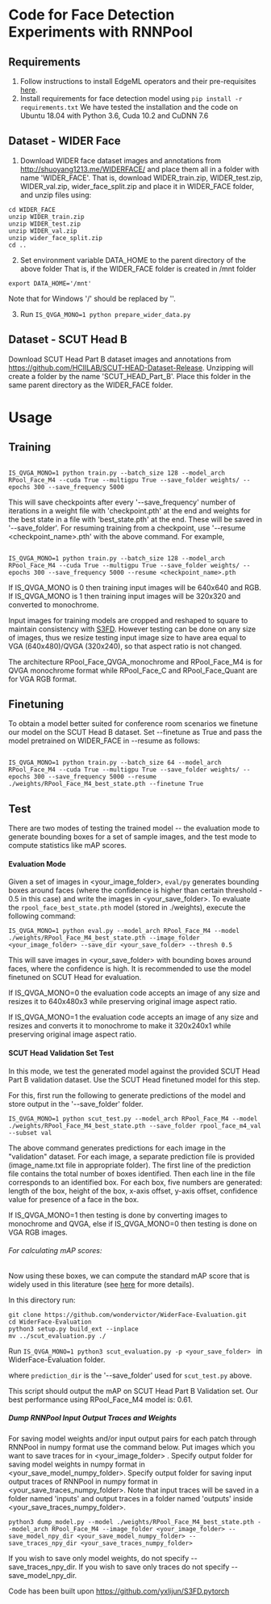 # Code for Face Detection Experiments with RNNPool
## Requirements
1. Follow instructions to install EdgeML operators and their pre-requisites [here](https://github.com/microsoft/EdgeML/blob/master/pytorch/README.md).
2. Install requirements for face detection model using
``` pip install -r requirements.txt ``` 
We have tested the installation and the code on Ubuntu 18.04 with Python 3.6, Cuda 10.2 and CuDNN 7.6

## Dataset - WIDER Face
1. Download WIDER face dataset images and annotations from http://shuoyang1213.me/WIDERFACE/ and place them all in a folder with name 'WIDER_FACE'. That is, download WIDER_train.zip, WIDER_test.zip, WIDER_val.zip, wider_face_split.zip and place it in WIDER_FACE folder, and unzip files using: 

```shell
cd WIDER_FACE
unzip WIDER_train.zip
unzip WIDER_test.zip
unzip WIDER_val.zip
unzip wider_face_split.zip
cd ..

```

2. Set environment variable DATA_HOME to the parent directory of the above folder
That is, if the WIDER_FACE folder is created in /mnt folder

``` export DATA_HOME='/mnt' ```

Note that for Windows '/' should be replaced by '\'.


3. Run
``` IS_QVGA_MONO=1 python prepare_wider_data.py ```

## Dataset - SCUT Head B
Download SCUT Head Part B dataset images and annotations from https://github.com/HCIILAB/SCUT-HEAD-Dataset-Release. Unzipping will create a folder by the name 'SCUT_HEAD_Part_B'. Place this folder in the same parent directory as the WIDER_FACE folder.


# Usage

## Training

```shell

IS_QVGA_MONO=1 python train.py --batch_size 128 --model_arch RPool_Face_M4 --cuda True --multigpu True --save_folder weights/ --epochs 300 --save_frequency 5000 

```
This will save checkpoints after every '--save_frequency' number of iterations in a weight file with 'checkpoint.pth' at the end and weights for the best state in a file with 'best_state.pth' at the end. These will be saved in '--save_folder'. For resuming training from a checkpoint, use '--resume <checkpoint_name>.pth' with the above command. For example, 


```shell

IS_QVGA_MONO=1 python train.py --batch_size 128 --model_arch RPool_Face_M4 --cuda True --multigpu True --save_folder weights/ --epochs 300 --save_frequency 5000 --resume <checkpoint_name>.pth

```

If IS_QVGA_MONO is 0 then training input images will be 640x640 and RGB. 
If IS_QVGA_MONO is 1 then training input images will be 320x320 and converted to monochrome. 

Input images for training models are cropped and reshaped to square to maintain consistency with [S3FD](https://arxiv.org/abs/1708.05237). However testing can be done on any size of images, thus we resize testing input image size to have area equal to VGA (640x480)/QVGA (320x240), so that aspect ratio is not changed.

The architecture RPool_Face_QVGA_monochrome and RPool_Face_M4 is for QVGA monochrome format while RPool_Face_C and RPool_Face_Quant are for VGA RGB format.

## Finetuning

To obtain a model better suited for conference room scenarios we finetune our model on the SCUT Head B dataset. Set --finetune as True and pass the model pretrained on WIDER_FACE in --resume as follows:

```shell

IS_QVGA_MONO=1 python train.py --batch_size 64 --model_arch RPool_Face_M4 --cuda True --multigpu True --save_folder weights/ --epochs 300 --save_frequency 5000 --resume ./weights/RPool_Face_M4_best_state.pth --finetune True

```


## Test
There are two modes of testing the trained model -- the evaluation mode to generate bounding boxes for a set of sample images, and the test mode to compute statistics like mAP scores.

#### Evaluation Mode

Given a set of images in <your_image_folder>, `eval/py` generates bounding boxes around faces (where the confidence is higher than certain threshold - 0.5 in this case) and write the images in <your_save_folder>. To evaluate the `rpool_face_best_state.pth` model (stored in ./weights), execute the following command: 

```shell
IS_QVGA_MONO=1 python eval.py --model_arch RPool_Face_M4 --model ./weights/RPool_Face_M4_best_state.pth --image_folder <your_image_folder> --save_dir <your_save_folder> --thresh 0.5
```

This will save images in <your_save_folder> with bounding boxes around faces, where the confidence is high. It is recommended to use the model finetuned on SCUT Head for evaluation.

If IS_QVGA_MONO=0 the evaluation code accepts an image of any size and resizes it to 640x480x3 while preserving original image aspect ratio.

If IS_QVGA_MONO=1 the evaluation code accepts an image of any size and resizes and converts it to monochrome to make it 320x240x1 while preserving original image aspect ratio.

#### SCUT Head Validation Set Test
In this mode, we test the generated model against the provided SCUT Head Part B validation dataset. Use the SCUT Head finetuned model for this step.

For this, first run the following to generate predictions of the model and store output in the '--save_folder' folder. 

```shell
IS_QVGA_MONO=1 python scut_test.py --model_arch RPool_Face_M4 --model ./weights/RPool_Face_M4_best_state.pth --save_folder rpool_face_m4_val --subset val
```

The above command generates predictions for each image in the "validation" dataset. For each image, a separate prediction file is provided (image_name.txt file in appropriate folder). The first line of the prediction file contains the total number of boxes identified. 
Then each line in the file corresponds to an identified box. For each box, five numbers are generated: length of the box, height of the box, x-axis offset, y-axis offset, confidence value for presence of a face in the box. 

If IS_QVGA_MONO=1 then testing is done by converting images to monochrome and QVGA, else if IS_QVGA_MONO=0 then testing is done on VGA RGB images.

###### For calculating mAP scores:
Now using these boxes, we can compute the standard mAP score that is widely used in this literature (see [here](https://medium.com/@jonathan_hui/map-mean-average-precision-for-object-detection-45c121a31173) for more details).

In this directory run:
``` 
git clone https://github.com/wondervictor/WiderFace-Evaluation.git
cd WiderFace-Evaluation 
python3 setup.py build_ext --inplace
mv ../scut_evaluation.py ./
```

Run ```IS_QVGA_MONO=1 python3 scut_evaluation.py -p <your_save_folder> ``` in WiderFace-Evaluation folder.

where `prediction_dir` is the '--save_folder' used for `scut_test.py` above. 

This script should output the mAP on SCUT Head Part B Validation set. Our best performance using RPool_Face_M4 model is: 0.61.


##### Dump RNNPool Input Output Traces and Weights

For saving model weights and/or input output pairs for each patch through RNNPool in numpy format use the command below. Put images which you want to save traces for in <your_image_folder> . Specify output folder for saving model weights in numpy format in <your_save_model_numpy_folder>. Specify output folder for saving input output traces of RNNPool in numpy format in <your_save_traces_numpy_folder>. Note that input traces will be saved in a folder named 'inputs' and output traces in a folder named 'outputs' inside <your_save_traces_numpy_folder>.

```shell
python3 dump_model.py --model ./weights/RPool_Face_M4_best_state.pth --model_arch RPool_Face_M4 --image_folder <your_image_folder> --save_model_npy_dir <your_save_model_numpy_folder> --save_traces_npy_dir <your_save_traces_numpy_folder>
```
If you wish to save only model weights, do not specify --save_traces_npy_dir. If you wish to save only traces do not specify --save_model_npy_dir.

Code has been built upon https://github.com/yxlijun/S3FD.pytorch